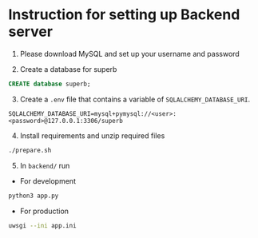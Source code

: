 # Instruction for setting up Backend server

1. Please download MySQL and set up your username and password

2. Create a database for superb

```sql
CREATE database superb;
```

3. Create a `.env` file that contains a variable of `SQLALCHEMY_DATABASE_URI`.

```
SQLALCHEMY_DATABASE_URI=mysql+pymysql://<user>:<password>@127.0.0.1:3306/superb
```

4. Install requirements and unzip required files

```bash
./prepare.sh
```

5. In `backend/` run
- For development
```bash
python3 app.py
```
- For production
```bash
uwsgi --ini app.ini
```
